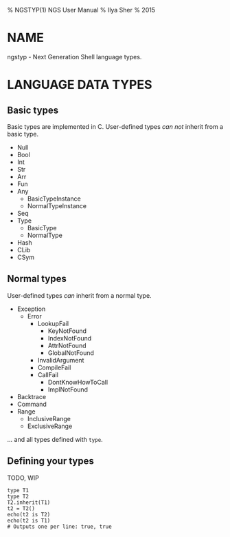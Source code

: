 % NGSTYP(1) NGS User Manual
% Ilya Sher
% 2015

# NAME

ngstyp - Next Generation Shell language types.

# LANGUAGE DATA TYPES

## Basic types

Basic types are implemented in C. User-defined types *can not* inherit from a basic type.

* Null
* Bool
* Int
* Str
* Arr
* Fun
* Any
	* BasicTypeInstance
	* NormalTypeInstance
* Seq
* Type
	* BasicType
	* NormalType
* Hash
* CLib
* CSym


## Normal types

User-defined types *can* inherit from a normal type.

* Exception
	* Error
		* LookupFail
			* KeyNotFound
			* IndexNotFound
			* AttrNotFound
			* GlobalNotFound
		* InvalidArgument
		* CompileFail
		* CallFail
			* DontKnowHowToCall
			* ImplNotFound
* Backtrace
* Command
* Range
	* InclusiveRange
	* ExclusiveRange

... and all types defined with `type`.

## Defining your types

TODO, WIP

	type T1
	type T2
	T2.inherit(T1)
	t2 = T2()
	echo(t2 is T2)
	echo(t2 is T1)
	# Outputs one per line: true, true
